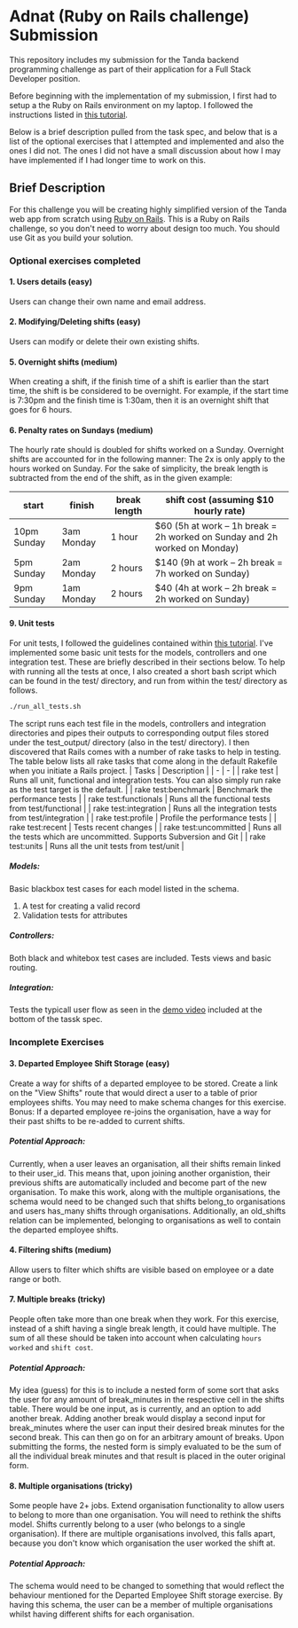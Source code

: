 # Adnat (Ruby on Rails challenge) Submission

This repository includes my submission for the Tanda backend programming challenge as part of their application for a Full Stack Developer position.

Before beginning with the implementation of my submission, I first had to setup a the Ruby on Rails environment on my laptop. I followed the instructions listed in [this tutorial](https://gorails.com/setup/windows/10).

Below is a brief description pulled from the task spec, and below that is a list of the optional exercises that I attempted and implemented and also the ones I did not. The ones I did not have a small discussion about how I may have implemented if I had longer time to work on this.

## Brief Description

For this challenge you will be creating highly simplified version of the Tanda web app from scratch using [Ruby on Rails](https://rubyonrails.org/). This is a Ruby on Rails challenge, so you don't need to worry about design too much. You should use Git as you build your solution. 

### Optional exercises completed

#### 1. Users details (easy)
Users can change their own name and email address.

#### 2. Modifying/Deleting shifts (easy)
Users can modify or delete their own existing shifts.

#### 5. Overnight shifts (medium)
When creating a shift, if the finish time of a shift is earlier than the start time, the shift is be considered to be overnight. For example, if the start time is 7:30pm and the finish time is 1:30am, then it is an overnight shift that goes for 6 hours.

#### 6. Penalty rates on Sundays (medium)
The hourly rate should is doubled for shifts worked on a Sunday. Overnight shifts are accounted for in the following manner: The 2x is only apply to the hours worked on Sunday. For the sake of simplicity, the break length is subtracted from the end of the shift, as in the given example:

| start | finish | break length | shift cost (assuming $10 hourly rate) |
| - | - | - | - |
| 10pm Sunday | 3am Monday | 1 hour | $60 (5h at work – 1h break = 2h worked on Sunday and 2h worked on Monday) |
| 5pm Sunday | 2am Monday | 2 hours | $140 (9h at work – 2h break = 7h worked on Sunday) |
| 9pm Sunday | 1am Monday | 2 hours | $40 (4h at work – 2h break = 2h worked on Sunday) |

#### 9. Unit tests
For unit tests, I followed the guidelines contained within [this tutorial](https://guides.rubyonrails.org/v3.2/testing.html). I've implemented some basic unit tests for the models, controllers and one integration test. These are briefly described in their sections below. To help with running all the tests at once, I also created a short bash script which can be found in the test/ directory, and run from within the test/ directory as follows.
```bash
./run_all_tests.sh
```
The script runs each test file in the models, controllers and integration directories and pipes their outputs to corresponding output files stored under the test_output/ directory (also in the test/ directory).
I then discovered that Rails comes with a number of rake tasks to help in testing. The table below lists all rake tasks that come along in the default Rakefile when you initiate a Rails project.
| Tasks | Description |
| - | - |
| rake test |	Runs all unit, functional and integration tests. You can also simply run rake as the test target is the default. |
| rake test:benchmark |	Benchmark the performance tests |
| rake test:functionals |	Runs all the functional tests from test/functional |
| rake test:integration |	Runs all the integration tests from test/integration |
| rake test:profile |	Profile the performance tests |
| rake test:recent |	Tests recent changes |
| rake test:uncommitted |	Runs all the tests which are uncommitted. Supports Subversion and Git |
| rake test:units |	Runs all the unit tests from test/unit |

##### Models:
Basic blackbox test cases for each model listed in the schema. 
1. A test for creating a valid record
2. Validation tests for attributes

##### Controllers:
Both black and whitebox test cases are included. Tests views and basic routing. 

##### Integration:
Tests the typicall user flow as seen in the [demo video](https://www.youtube.com/watch?v=A8u8tBWoM4k) included at the bottom of the tassk spec.

### Incomplete Exercises

#### 3. Departed Employee Shift Storage (easy)
Create a way for shifts of a departed employee to be stored. Create a link on the "View Shifts" route that would direct a user to a table of prior employees shifts. You may need to make schema changes for this exercise. Bonus: If a departed employee re-joins the organisation, have a way for their past shifts to be re-added to current shifts.
##### Potential Approach: 
Currently, when a user leaves an organisation, all their shifts remain linked to their user_id. This means that, upon joining another organistion, their previous shifts are automatically included and become part of the new organisation. To make this work, along with the multiple organisations, the schema would need to be changed such that shifts belong_to organisations and users has_many shifts through organisations. Additionally, an old_shifts relation can be implemented, belonging to organisations as well to contain the departed employee shifts.

#### 4. Filtering shifts (medium)
Allow users to filter which shifts are visible based on employee or a date range or both.

#### 7. Multiple breaks (tricky)
People often take more than one break when they work. For this exercise, instead of a shift having a single break length, it could have multiple. The sum of all these should be taken into account when calculating `hours worked` and `shift cost`.
##### Potential Approach:
My idea (guess) for this is to include a nested form of some sort that asks the user for any amount of break_minutes in the respective cell in the shifts table. There would be one input, as is currently, and an option to add another break. Adding another break would display a second input for break_minutes where the user can input their desired break minutes for the second break. This can then go on for an arbitrary amount of breaks. Upon submitting the forms, the nested form is simply evaluated to be the sum of all the individual break minutes and that result is placed in the outer original form. 

#### 8. Multiple organisations (tricky)
Some people have 2+ jobs. Extend organisation functionality to allow users to belong to more than one organisation. You will need to rethink the shifts model. Shifts currently belong to a user (who belongs to a single organisation). If there are multiple organisations involved, this falls apart, because you don't know which organisation the user worked the shift at.
##### Potential Approach:
The schema would need to be changed to something that would reflect the behaviour mentioned for the Departed Employee Shift storage exercise. By having this schema, the user can be a member of multiple organisations whilst having different shifts for each organisation.
